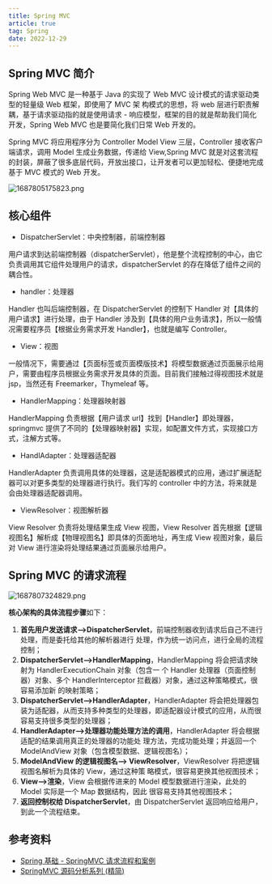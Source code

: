 ```yaml
---
title: Spring MVC
article: true
tag: Spring
date: 2022-12-29
---
```


## Spring MVC 简介

Spring Web MVC 是一种基于 Java 的实现了 Web MVC 设计模式的请求驱动类型的轻量级 Web 框架，即使用了 MVC 架 构模式的思想，将 web 层进行职责解耦，基于请求驱动指的就是使用请求 - 响应模型，框架的目的就是帮助我们简化开发，Spring Web MVC 也是要简化我们日常 Web 开发的。

Spring MVC 将应用程序分为 Controller Model View 三层，Controller 接收客户端请求，调用 Model 生成业务数据，传递给 View,Spring MVC 就是对这套流程的封装，屏蔽了很多底层代码，开放出接口，让开发者可以更加轻松、便捷地完成基于 MVC 模式的 Web 开发。

![1687805175823.png](https://cdn.jsdelivr.net/gh/AlexChen68/OSS@master/images/2023/1687805175823.png)

## 核心组件

- DispatcherServlet：中央控制器，前端控制器

用户请求到达前端控制器（dispatcherServlet），他是整个流程控制的中心，由它负责调用其它组件处理用户的请求，dispatcherServlet 的存在降低了组件之间的耦合性。

- handler：处理器

Handler 也叫后端控制器，在 DispatcherServlet 的控制下 Handler 对【具体的用户请求】进行处理，由于 Handler 涉及到【具体的用户业务请求】，所以一般情况需要程序员【根据业务需求开发 Handler】，也就是编写 Controller。

- View：视图

一般情况下，需要通过【页面标签或页面模版技术】将模型数据通过页面展示给用户，需要由程序员根据业务需求开发具体的页面。目前我们接触过得视图技术就是 jsp，当然还有 Freemarker，Thymeleaf 等。

- HandlerMapping：处理器映射器

HandlerMapping 负责根据【用户请求 url】找到【Handler】即处理器，springmvc 提供了不同的【处理器映射器】实现，如配置文件方式，实现接口方式，注解方式等。

- HandlAdapter：处理器适配器

HandlerAdapter 负责调用具体的处理器，这是适配器模式的应用，通过扩展适配器可以对更多类型的处理器进行执行。我们写的 controller 中的方法，将来就是会由处理器适配器调用。

- ViewResolver：视图解析器

View Resolver 负责将处理结果生成 View 视图，View Resolver 首先根据【逻辑视图名】解析成【物理视图名】即具体的页面地址，再生成 View 视图对象，最后对 View 进行渲染将处理结果通过页面展示给用户。

## Spring MVC 的请求流程

![1687807324829.png](https://cdn.jsdelivr.net/gh/AlexChen68/OSS@master/images/2023/1687807324829.png)

**核心架构的具体流程步骤**如下：

1. **首先用户发送请求——>DispatcherServlet**，前端控制器收到请求后自己不进行处理，而是委托给其他的解析器进行 处理，作为统一访问点，进行全局的流程控制；
2. **DispatcherServlet——>HandlerMapping**，HandlerMapping 将会把请求映射为 HandlerExecutionChain 对象（包含一 个 Handler 处理器（页面控制器）对象、多个 HandlerInterceptor 拦截器）对象，通过这种策略模式，很容易添加新 的映射策略；
3. **DispatcherServlet——>HandlerAdapter**，HandlerAdapter 将会把处理器包装为适配器，从而支持多种类型的处理器，即适配器设计模式的应用，从而很容易支持很多类型的处理器；
4. **HandlerAdapter——>处理器功能处理方法的调用**，HandlerAdapter 将会根据适配的结果调用真正的处理器的功能处 理方法，完成功能处理；并返回一个 ModelAndView 对象（包含模型数据、逻辑视图名）；
5. **ModelAndView 的逻辑视图名——> ViewResolver**，ViewResolver 将把逻辑视图名解析为具体的 View，通过这种策 略模式，很容易更换其他视图技术；
6. **View——>渲染**，View 会根据传进来的 Model 模型数据进行渲染，此处的 Model 实际是一个 Map 数据结构，因此 很容易支持其他视图技术；
7. **返回控制权给 DispatcherServlet**，由 DispatcherServlet 返回响应给用户，到此一个流程结束。

## 参考资料

- [Spring 基础 - SpringMVC 请求流程和案例](https://pdai.tech/md/spring/spring-x-framework-springmvc.html)
- [SpringMVC 源码分析系列 (精简)](https://juejin.cn/post/6844903577547177991)
